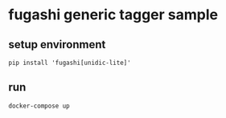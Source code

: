 # fugashi generic tagger sample

## setup environment

```shell
pip install 'fugashi[unidic-lite]'
```

## run

```shell
docker-compose up
```
